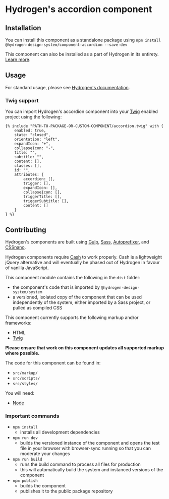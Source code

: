 # Hydrogen's accordion component

## Installation

You can install this component as a standalone package using `npm install @hydrogen-design-system/component-accordion --save-dev`

This component can also be installed as a part of Hydrogen in its entirety. [Learn more](https://hydrogen.design).

## Usage

For standard usage, please see [Hydrogen's documentation](https://hydrogen.design).

### Twig support

You can import Hydrogen's accordion component into your [Twig](https://twig.symfony.com/) enabled project using the following:

```
{% include "PATH-TO-PACKAGE-OR-CUSTOM-COMPONENT/accordion.twig" with {
    enabled: true,
    state: "closed",
    orientation: "left",
    expandIcon: "+",
    collapseIcon: "-",
    title: "",
    subtitle: "",
    content: [],
    classes: [],
    id: "",
    attributes: {
        accordion: [],
        trigger: [],
        expandIcon: [],
        collapseIcon: [],
        triggerTitle: [],
        triggerSubtitle: [],
        content: []
    }
} %}
```

## Contributing

Hydrogen's components are built using [Gulp](https://gulpjs.com/), [Sass](https://sass-lang.com), [Autoprefixer](https://github.com/postcss/autoprefixer), and [CSSnano](https://cssnano.co/).

Hydrogen components require [Cash](https://kenwheeler.github.io/cash/) to work properly. Cash is a lightweight jQuery alternative and will eventually be phased out of Hydrogen in favour of vanilla JavaScript.

This component module contains the following in the `dist` folder:
- the component's code that is imported by `@hydrogen-design-system/system`
- a versioned, isolated copy of the component that can be used independently of the system, either imported by a Sass project, or pulled as compiled CSS

This component currently supports the following markup and/or frameworks:
- HTML
- [Twig](https://twig.symfony.com/)

**Please ensure that work on this component updates all supported markup where possible.**

The code for this component can be found in:
- `src/markup/`
- `src/scripts/`
- `src/styles/`

You will need:
- [Node](https://nodejs.org/en/)

### Important commands
- `npm install`
  - installs all development dependencies
- `npm run dev`
  - builds the versioned instance of the component and opens the test file in your browser with browser-sync running so that you can moderate your changes
- `npm run build`
  - runs the build command to process all files for production
  - this will automatically build the system and instanced versions of the component
- `npm publish`
  - builds the component
  - publishes it to the public package repository